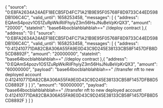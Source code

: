 {
  "source": "0:E8FA2634A24AEF18ECB5FD4FC71A21B9E95F05768F8D9733C44ED598DB106C4C",
  "valid_until": 1658253458,
  "messages": [
    {
      "address": EQAmS4pozv1OS1ZuRpWkiRiIFhyiyZ3m56HsJNuBeVpKrQX3",
      "amount": "20000",
      "stateInit": "base64bocblahblahblah==" //deploy contract
    },{
      "address": "0:{
  "source": "0:E8FA2634A24AEF18ECB5FD4FC71A21B9E95F05768F8D9733C44ED598DB106C4C",
  "valid_until": 1658253458,
  "messages": [
    {
      "address": "0:412410771DA82CBA306A55FA9E0D43C9D245E38133CB58F1457DFB8D5CD8892F",
      "amount": "20000000",
      "stateInit": "base64bocblahblahblah==" //deploy contract
    },{
      "address": "0:EQAmS4pozv1OS1ZuRpWkiRiIFhyiyZ3m56HsJNuBeVpKrQX3",
      "amount": "60000000",
      "payload": "base64bocblahblahblah==" //transfer nft to new deployed account 0:412410771DA82CBA306A55FA9E0D43C9D245E38133CB58F1457DFB8D5CD8892F
    }
  ]
}",
      "amount": "60000000",
      "payload": "base64bocblahblahblah==" //transfer nft to new deployed account 0:412410771DA82CBA306A55FA9E0D43C9D245E38133CB58F1457DFB8D5CD8892F
    }
  ]
}